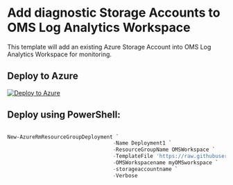# Add diagnostic Storage Accounts to OMS Log Analytics Workspace
This template will add an existing Azure Storage Account into OMS Log Analytics Workspace for monitoring. 

## Deploy to Azure
[![Deploy to Azure](http://azuredeploy.net/deploybutton.png)](https://portal.azure.com/#create/Microsoft.Template/uri/https%3A%2F%2Fraw.githubusercontent.com%2Fkrnese%2Fazuredeploy%2Fmaster%2FOMS%2FMSOMS%2FStorageAccount%2F%2Fazuredeploy.json) 

## Deploy using PowerShell:
````powershell

New-AzureRmResourceGroupDeployment `
                                  -Name Deployment1 `
                                  -ResourceGroupName OMSWorkspace `
                                  -TemplateFile 'https://raw.githubusercontent.com/krnese/AzureDeploy/master/OMS/MSOMS/StorageAccount/azuredeploy.json' `
                                  -OMSWorkspacename myOMSworkspace `
                                  -storageaccountname `
                                  -Verbose
````                                   

